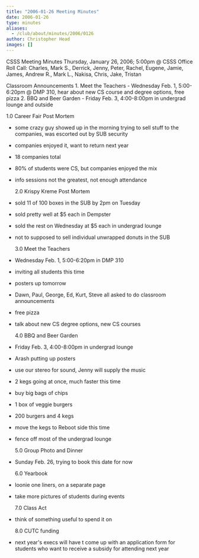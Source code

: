 ```yaml
---
title: "2006-01-26 Meeting Minutes"
date: 2006-01-26
type: minutes
aliases:
  - /club/about/minutes/2006/0126
author: Christopher Head
images: []
---
```


CSSS Meeting Minutes
Thursday, January 26, 2006; 5:00pm @ CSSS Office
Roll Call: Charles, Mark S., Derrick, Jenny, Peter, Rachel, Eugene, Jamie, James, Andrew R., Mark L., Nakisa, Chris, Jake, Tristan

Classroom Announcements
1\. Meet the Teachers - Wednesday Feb. 1, 5:00-6:20pm @ DMP 310, hear about new CS course and degree options, free pizza
2\. BBQ and Beer Garden - Friday Feb. 3, 4:00-8:00pm in undergrad lounge and outside

1.0 Career Fair Post Mortem

- some crazy guy showed up in the morning trying to sell stuff to the companies, was escorted out by SUB security
- companies enjoyed it, want to return next year
- 18 companies total
- 80% of students were CS, but companies enjoyed the mix
- info sessions not the greatest, not enough attendance

  2.0 Krispy Kreme Post Mortem

- sold 11 of 100 boxes in the SUB by 2pm on Tuesday
- sold pretty well at $5 each in Dempster
- sold the rest on Wednesday at $5 each in undergrad lounge
- not to supposed to sell individual unwrapped donuts in the SUB

  3.0 Meet the Teachers

- Wednesday Feb. 1, 5:00-6:20pm in DMP 310
- inviting all students this time
- posters up tomorrow
- Dawn, Paul, George, Ed, Kurt, Steve all asked to do classroom announcements
- free pizza
- talk about new CS degree options, new CS courses

  4.0 BBQ and Beer Garden

- Friday Feb. 3, 4:00-8:00pm in undergrad lounge
- Arash putting up posters
- use our stereo for sound, Jenny will supply the music
- 2 kegs going at once, much faster this time
- buy big bags of chips
- 1 box of veggie burgers
- 200 burgers and 4 kegs
- move the kegs to Reboot side this time
- fence off most of the undergrad lounge

  5.0 Group Photo and Dinner

- Sunday Feb. 26, trying to book this date for now

  6.0 Yearbook

- loonie one liners, on a separate page
- take more pictures of students during events

  7.0 Class Act

- think of something useful to spend it on

  8.0 CUTC funding

- next year's execs will have t come up with an application form for students who want to receive a subsidy for attending next year
